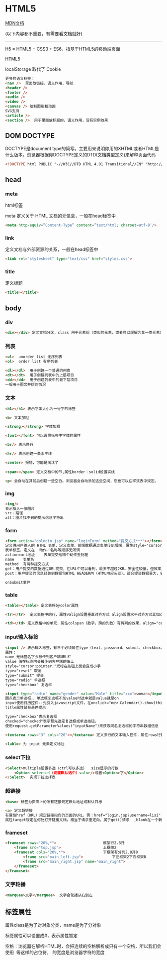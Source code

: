 # HTML5

[MDN文档](https://developer.mozilla.org/zh-CN/docs/Web/HTML/Element)



(以下内容都不重要，有需要看文档就好)

---

H5 = HTML5 + CSS3 + ES6，指基于HTML5的移动端页面



HTML5

localStorage 取代了 Cookie

```html
更多的语义标签：
<nav />  里面放链接，语义作用，导航
<header />
<footer />
<audio />
<video />
<canvas /> 绘制图形和动画
SVG支持
<article />
<section />  用于里面放标题的，语义作用，没有实例效果
```



## DOM DOCTYPE

DOCTYPE是document type的简写。主要用来说明你用的XHTML或者HTML是什么版本。浏览器根据你DOCTYPE定义的DTD(文档类型定义)来解释页面代码

```html
<!DOCTYPE html PUBLIC "-//W3C//DTD HTML 4.01 Transitional//EN" "http://www.w3.org/TR/html4/loose.dtd">
```



## head

### meta 

html标签

meta 定义关于 HTML 文档的元信息，一般在head标签中

```html
<meta http-equiv=”Content-Type” content=”text/html; charset=utf-8″/>
```



### link

定义文档与外部资源的关系，一般在head标签中

```html
<link rel="stylesheet" type="text/css" href="styles.css">
```



### title

定义标题

```html
<title></title>
```



## body

### div

```html
<div></div> 定义文档分区，class 用于元素组（类似的元素，或者可以理解为某一类元素），而 id 用于标识单独的唯一的元素
```



### 列表

```html
<ul>  unorder list 无序列表
<ol>  order list 有序列表
```

```html
<dl></dl>  用于创建一个普通的列表
<dt></dt>  用于创建列表中的上层项目
<dd></dd>  用于创建列表中的最下层项目
一般用于图文并排的情况
```



### 文本

```html
<h1></h1> 表示字体大小为一号字的标签

<b> 文本加粗

<strong></strong> 字体加粗

<font></font> 可以设置标签中字体的属性

<br/> 表示换行

<hr/> 表示创建一条水平线

<center> 报错，可能是淘汰了
    
<span></span> 定义文档中的节,属性border：solid设置实线

<p> 会自动在其前后创建一些空白。浏览器会自动添加这些空间，您也可以在样式表中规定。
```



### img

```html
<img/>
表示插入一张图片
src：路径
alt：图片找不到的提示信息字符串
```



### form

```html
<form action="dologin.jsp" name="loginForm" method="提交方式***"></form> 
定义供用户输入的 HTML 表单，定义表单，前端数据通过表单传到后端，属性style="cursor:pointer;"表示鼠标在上面时会出现小手的形状
表单标签，定义在  动作／名称等顺序无所谓
action=url地址	表单提交给哪个动作去处理
name	表单名
method	有两种提交方式
get：用户提交的数据通过URL提交，在URL中可以看到，最多不超过2KB。安全性较低，但效率比post方式高。适合提交数据量小，且安全要求低的数据：比如：搜索、查询等功能。
post：用户提交的信息封装到数据包HTML HEADER内（HTML响应头部）。适合提交数据量大，安全要求高的数据，如：注册、修改、上传等功能。

onSubmit事件
```



### table

```html
<table></table> 定义表格bycolor属性

<tr></tr>  定义表格中的行，属性valign设置垂直对齐方式 align设置水平对齐方式比如center水平居中

<td></td> 定义表格中的单元，属性colspan（数字，跨的列数）有跨列的效果，align="center"表示居中，bgcolor背景色
```



### input输入标签

```html
<input /> 表示输入标签，有三个必须属性type（text、password、submit、checkbox、radio、file）
属性：
name 是标签名字会被传到客户端URL栏
value 值在标签内会被传到客户端的值上
style="cursor:pointer;"光标在按钮上面会变成小手
type="reset" 取消
type="submit" 提交
type="radio" 单选框
type="checkbox" 复选框

<input type="radio" name="gender" value="Male" title="xxx">woman</input>
圆点表示单选框，，单选框复选框不加value时选中就是value就是on
input使用日历控件--先引入javascript文件，在onclick="new Calendar().show(this);" readonly="readonly"
title属性鼠标悬停提示

type="checkbox"表示复选框
checked="checked"表示预先选定复选框或单选按钮，
使用request.getParameterValues("inputName")来获取同名复选框的字符串数组信息
```

```html
<textarea rows="3" cols="20"></textarea> 定义多行的文本输入控件，属性rows行数，cols可见宽度
```

```html
<lable> 为 input 元素定义标注
```



### select下拉

```html
<Select>multiple设置多选（ctrl可以多选）  size显示的行数
    <Option selected（设置默认选中）value/>或者<Option>字</Option>
</Select>  实现下拉选择表
```



### 超链接

```html
<base> 标签为页面上的所有链接规定默认地址或默认目标

<a> 定义超链接
有属性href（URL）规定链接指向的页面的URL，例：href="login.jsp?username=lisi" 这里？后可以带参数
属性target规定在何处打开链接文档，相当于请求重定向，属于get()请求	_blank在一个新的窗口打开被连接文档	_self当前页面	_parent在父框架集中		_top在整个窗口page中
```



### frameset

```html
<frameset rows="20%,*">						框架行2.8开
    <frame src="top.jsp">					上框架2
    <frameset cols="20%,*">					下框架有分列2.8开8
        <frame src="main_left.jsp">				下左框架2下右框架8
        <frame src="main_right.jsp" name="main_right">			
    </frameset>
</frameset>
```



### 文字轮播

```html
<marquee>文字</marquee>  文字会轮播从右到左
```



## 标签属性

属性class是为了对对象分类，name是为了分对象

标签属性可以设置成#，表示属性暂定

空格：浏览器在解析HTML时，会把连续的空格解析成只有一个空格，所以我们会使用&nbsp; 等这样的占位符，&nbsp;的宽度是浏览器字符的宽度

